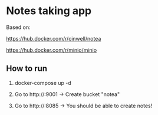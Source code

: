 # Notes taking app

Based on:

https://hub.docker.com/r/cinwell/notea

https://hub.docker.com/r/minio/minio

## How to run

1. docker-compose up -d

2. Go to http://<your-ip>:9001 -> Create bucket "notea"

3. Go to http://<your-ip>:8085 -> You should be able to create notes!
